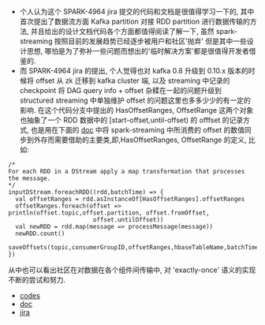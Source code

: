 * 个人认为这个 SPARK-4964 jira 提交的代码和文档是很值得学习一下的,
其中首次提出了数据流方面 Kafka partition 对接 RDD partition 进行数据传输的方法, 并且给出的设计文档代码各个方面都值得阅读了解一下, 虽然 spark-streaming 按照目前的发展趋势已经逐步被用户和社区'抛弃' 但是其中一些设计思想, 哪怕是为了弥补一些问题而想出的'临时解决方案'都是很值得开发者借鉴的. 
* 而 SPARK-4964 jira 的提出, 个人觉得也对 kafka 0.8 升级到 0.10.x 版本的时候将 offset 从 zk 迁移到 kafka cluster 端, 以及 streaming 中记录的 checkpoint 将 DAG query info + offset 杂糅在一起的问题升级到 structured streaming 中单独维护 offset 的问题这里也多多少少的有一定的影响. 在这个代码分支中提出的 HasOffsetRanges, OffsetRange 这两个对象也抽象了一个 RDD 数据中的 [start-offset,until-offset) 的 offfset 的记录方式, 也是用在下面的 [doc](https://blog.cloudera.com/blog/2017/06/offset-management-for-apache-kafka-with-apache-spark-streaming/) 中将 spark-streaming 中所消费的 offset 的数值同步到外存而需要借助的主要类,即,HasOffsetRanges, OffsetRange 的定义, 比如:
```
/*
For each RDD in a DStream apply a map transformation that processes the message.
*/
inputDStream.foreachRDD((rdd,batchTime) => {
  val offsetRanges = rdd.asInstanceOf[HasOffsetRanges].offsetRanges
  offsetRanges.foreach(offset => println(offset.topic,offset.partition, offset.fromOffset,
                        offset.untilOffset))
  val newRDD = rdd.map(message => processMessage(message))
  newRDD.count()
  saveOffsets(topic,consumerGroupID,offsetRanges,hbaseTableName,batchTime) 
})
``` 

  从中也可以看出社区在对数据在各个组件间传输中, 对 'exactly-once' 语义的实现不断的尝试和努力.  

* [codes](https://github.com/koeninger/spark-1/blob/kafkaRdd/external/kafka/src/main/scala/org/apache/spark/streaming/kafka/)
* [doc](https://blog.cloudera.com/blog/2017/06/offset-management-for-apache-kafka-with-apache-spark-streaming/)
* [jira](https://issues.apache.org/jira/browse/SPARK-4964)
